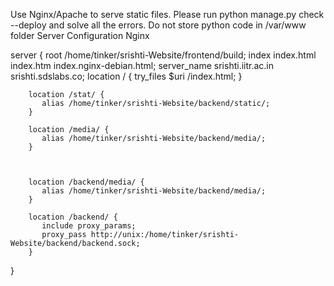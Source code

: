 Use Nginx/Apache to serve static files. 
Please run python manage.py check --deploy and solve all the errors. 
Do not store python code in /var/www folder 
Server Configuration Nginx 

server {
        root /home/tinker/srishti-Website/frontend/build;
        index index.html index.htm index.nginx-debian.html;
        server_name  srishti.iitr.ac.in srishti.sdslabs.co;
        location / {
                 try_files $uri /index.html;
        }

        location /stat/ {
           alias /home/tinker/srishti-Website/backend/static/;
        }

        location /media/ {
           alias /home/tinker/srishti-Website/backend/media/;
        }



        location /backend/media/ {
           alias /home/tinker/srishti-Website/backend/media/;
        }

        location /backend/ {
           include proxy_params;
           proxy_pass http://unix:/home/tinker/srishti-Website/backend/backend.sock;
        }

}
